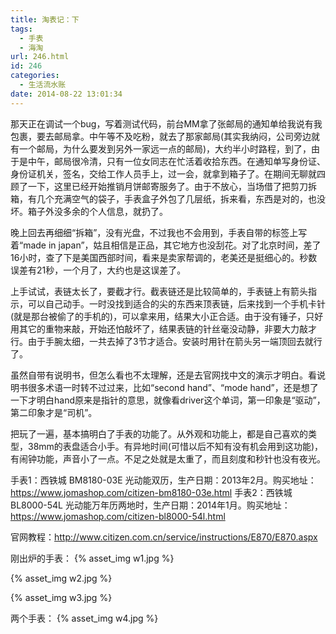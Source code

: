 ```yaml
---
title: 淘表记：下
tags:
  - 手表
  - 海淘
url: 246.html
id: 246
categories:
  - 生活流水账
date: 2014-08-22 13:01:34
---
```


那天正在调试一个bug，写着测试代码，前台MM拿了张邮局的通知单给我说有我包裹，要去邮局拿。中午等不及吃粉，就去了那家邮局(其实我纳闷，公司旁边就有一个邮局，为什么要发到另外一家远一点的邮局)，大约半小时路程，到了，由于是中午，邮局很冷清，只有一位女同志在忙活着收拾东西。在通知单写身份证、身份证机关，签名，交给工作人员手上，过一会，就拿到箱子了。在期间无聊就四顾了一下，这里已经开始推销月饼邮寄服务了。由于不放心，当场借了把剪刀拆箱，有几个充满空气的袋子，手表盒子外包了几层纸，拆来看，东西是对的，也没坏。箱子外没多余的个人信息，就扔了。 
<!-- more -->
晚上回去再细细“拆箱”，没有光盘，不过我也不会用到，手表自带的标签上写着“made in japan”，姑且相信是正品，其它地方也没刮花。对了北京时间，差了16小时，查了下是美国西部时间，看来是卖家帮调的，老美还是挺细心的。秒数误差有21秒，一个月了，大约也是这误差了。 

上手试试，表链太长了，要截才行。截表链还是比较简单的，手表链上有箭头指示，可以自己动手。一时没找到适合的尖的东西来顶表链，后来找到一个手机卡针(就是那台被偷了的手机的)，可以拿来用，结果大小正合适。由于没有锤子，只好用其它的重物来敲，开始还怕敲坏了，结果表链的针丝毫没动静，非要大力敲才行。由于手腕太细，一共去掉了3节才适合。安装时用针在箭头另一端顶回去就行了。

虽然自带有说明书，但怎么看也不太理解，还是去官网找中文的演示才明白。看说明书很多术语一时转不过过来，比如“second hand”、“mode hand”，还是想了一下才明白hand原来是指针的意思，就像看driver这个单词，第一印象是“驱动”，第二印象才是“司机”。

把玩了一遍，基本搞明白了手表的功能了。从外观和功能上，都是自己喜欢的类型，38mm的表盘适合小手。有异地时间(可惜以后不知有没有机会用到这功能)，有闹钟功能，声音小了一点。不足之处就是太重了，而且刻度和秒针也没有夜光。  

手表1：西铁城 BM8180-03E 光动能双历，生产日期：2013年2月。购买地址：https://www.jomashop.com/citizen-bm8180-03e.html
手表2：西铁城 BL8000-54L 光动能万年历两地时，生产日期：2014年1月。购买地址：https://www.jomashop.com/citizen-bl8000-54l.html


官网教程：http://www.citizen.com.cn/service/instructions/E870/E870.aspx 

刚出炉的手表：
{% asset_img w1.jpg %}

{% asset_img w2.jpg %}

{% asset_img w3.jpg %}

两个手表：
{% asset_img w4.jpg %}
